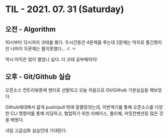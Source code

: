 # TIL - 2021. 07. 31 (Saturday)

## 오전 - Algorithm

10시부터 12시까지 코테를 봤다. 두시간동안 4문제를 푸는데 2문제는 억지로 풀긴했지만 나머지 두문제는 풀지못했다... ㄷ ㅜ

역시 아직은 많이 멀었나 싶다. 더 코테 공부해야지!

## 오후 - Git/Github 실습

오픈소스 컨트리뷰톤에 멘티로 선발되고 오늘 처음으로 Git/Github 기본실습을 해보았다. 

Github에대해서 얇게 push/pull 밖에 잘몰랐엇는데, 이번계기를 통해 오픈소스를 다양한 CLI 명령어를 통해 리딩하고, 협업하기 위한 리베이스, 풀리퀘, 커밋컨벤션등 많은 것을 배웠다. 

내일 고급심화 실습인데 기대된다.
    

